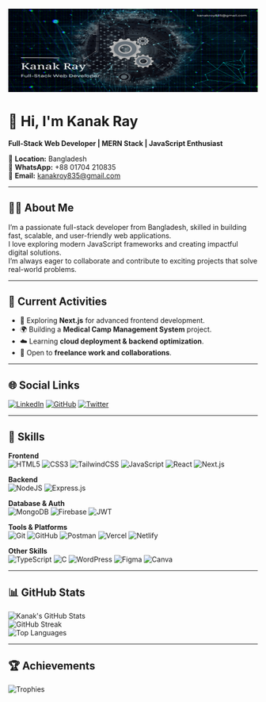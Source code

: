 <!-- Banner -->
![Banner](./banner.png)

# 👋 Hi, I'm Kanak Ray  
**Full-Stack Web Developer | MERN Stack | JavaScript Enthusiast**

📍 **Location:** Bangladesh  
📱 **WhatsApp:** +88 01704 210835  
📧 **Email:** [kanakroy835@gmail.com](mailto:kanakroy835@gmail.com) 

---

## 🧑‍💻 About Me
I’m a passionate full-stack developer from Bangladesh, skilled in building fast, scalable, and user-friendly web applications.  
I love exploring modern JavaScript frameworks and creating impactful digital solutions.  
I’m always eager to collaborate and contribute to exciting projects that solve real-world problems.

---

## 📌 Current Activities
- 🚀 Exploring **Next.js** for advanced frontend development.  
- 🌍 Building a **Medical Camp Management System** project.  
- ☁️ Learning **cloud deployment & backend optimization**.  
- 🤝 Open to **freelance work and collaborations**.  

---

## 🌐 Social Links
[![LinkedIn](https://img.shields.io/badge/LinkedIn-%230077B5.svg?style=for-the-badge&logo=linkedin&logoColor=white)](https://linkedin.com/in/captain-kanak) 
[![GitHub](https://img.shields.io/badge/GitHub-181717.svg?style=for-the-badge&logo=github&logoColor=white)](https://github.com/Captain-Kanak) 
[![Twitter](https://img.shields.io/badge/Twitter-1DA1F2.svg?style=for-the-badge&logo=twitter&logoColor=white)](https://twitter.com/captain_kanak00) 

---

## 🚀 Skills

**Frontend**  
![HTML5](https://img.shields.io/badge/html5-%23E34F26.svg?style=for-the-badge&logo=html5&logoColor=white)
![CSS3](https://img.shields.io/badge/css3-%231572B6.svg?style=for-the-badge&logo=css3&logoColor=white)
![TailwindCSS](https://img.shields.io/badge/tailwindcss-%2338B2AC.svg?style=for-the-badge&logo=tailwind-css&logoColor=white)
![JavaScript](https://img.shields.io/badge/javascript-%23323330.svg?style=for-the-badge&logo=javascript&logoColor=%23F7DF1E)
![React](https://img.shields.io/badge/react-%2320232a.svg?style=for-the-badge&logo=react&logoColor=%2361DAFB)
![Next.js](https://img.shields.io/badge/Next-black?style=for-the-badge&logo=next.js&logoColor=white)

**Backend**  
![NodeJS](https://img.shields.io/badge/node.js-6DA55F?style=for-the-badge&logo=node.js&logoColor=white)
![Express.js](https://img.shields.io/badge/express.js-%23404d59.svg?style=for-the-badge&logo=express&logoColor=%2361DAFB)

**Database & Auth**  
![MongoDB](https://img.shields.io/badge/MongoDB-%234ea94b.svg?style=for-the-badge&logo=mongodb&logoColor=white)
![Firebase](https://img.shields.io/badge/firebase-%23039BE5.svg?style=for-the-badge&logo=firebase)
![JWT](https://img.shields.io/badge/JWT-black?style=for-the-badge&logo=JSON%20web%20tokens)

**Tools & Platforms**  
![Git](https://img.shields.io/badge/git-%23F05033.svg?style=for-the-badge&logo=git&logoColor=white)
![GitHub](https://img.shields.io/badge/github-%23121011.svg?style=for-the-badge&logo=github&logoColor=white)
![Postman](https://img.shields.io/badge/Postman-FF6C37?style=for-the-badge&logo=postman&logoColor=white)
![Vercel](https://img.shields.io/badge/vercel-%23000000.svg?style=for-the-badge&logo=vercel&logoColor=white)
![Netlify](https://img.shields.io/badge/netlify-%23000000.svg?style=for-the-badge&logo=netlify&logoColor=#00C7B7)

**Other Skills**  
![TypeScript](https://img.shields.io/badge/typescript-%23007ACC.svg?style=for-the-badge&logo=typescript&logoColor=white)
![C](https://img.shields.io/badge/c-%2300599C.svg?style=for-the-badge&logo=c&logoColor=white)
![WordPress](https://img.shields.io/badge/WordPress-%23117AC9.svg?style=for-the-badge&logo=WordPress&logoColor=white)
![Figma](https://img.shields.io/badge/figma-%23F24E1E.svg?style=for-the-badge&logo=figma&logoColor=white)
![Canva](https://img.shields.io/badge/Canva-%2300C4CC.svg?style=for-the-badge&logo=Canva&logoColor=white)

---

## 📊 GitHub Stats
![Kanak's GitHub Stats](https://github-readme-stats.vercel.app/api?username=Captain-Kanak&theme=tokyonight&hide_border=false&include_all_commits=true&count_private=true)  
![GitHub Streak](https://nirzak-streak-stats.vercel.app/?user=Captain-Kanak&theme=tokyonight&hide_border=false)  
![Top Languages](https://github-readme-stats.vercel.app/api/top-langs/?username=Captain-Kanak&theme=tokyonight&hide_border=false&layout=compact)  

---

## 🏆 Achievements
![Trophies](https://github-profile-trophy.vercel.app/?username=Captain-Kanak&theme=radical&no-frame=false&no-bg=true&margin-w=4)
